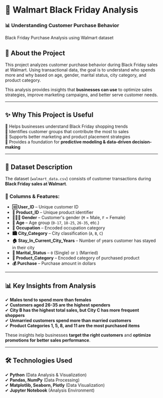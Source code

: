 # 🛒 Walmart Black Friday Analysis
### 📊 Understanding Customer Purchase Behavior

Black Friday Purchase Analysis using Walmart dataset

## 📌 About the Project
This project analyzes customer purchase behavior during Black Friday sales at Walmart. Using transactional data, the goal is to understand who spends more and why based on age, gender, marital status, city category, and product category. 

This analysis provides insights that **businesses can use** to optimize sales strategies, improve marketing campaigns, and better serve customer needs.

---

## **✨ Why This Project is Useful**
🔹 Helps businesses understand Black Friday shopping trends  
🔹 Identifies customer groups that contribute the most to sales  
🔹 Supports better marketing and product placement strategies  
🔹 Provides a foundation for **predictive modeling & data-driven decision-making**  

---

## **📂 Dataset Description**
The dataset (`walmart_data.csv`) consists of customer transactions during **Black Friday sales at Walmart**. 

### 🔹 **Columns & Features:**
- **🆔 User_ID** – Unique customer ID  
- **🎁 Product_ID** – Unique product identifier  
- **👨‍👩‍👦 Gender** – Customer's gender (`M` = Male, `F` = Female)  
- **🎂 Age** – Age group (`0-17`, `18-25`, `26-35`, etc.)  
- **💼 Occupation** – Encoded occupation category  
- **🏙 City_Category** – City classification (`A`, `B`, `C`)  
- **🏠 Stay_In_Current_City_Years** – Number of years customer has stayed in their city  
- **💍 Marital_Status** – `0` (Single) or `1` (Married)  
- **🎁 Product_Category** – Encoded category of purchased product  
- **💰 Purchase** – Purchase amount in dollars  

---

## **📊 Key Insights from Analysis**
✔ **Males tend to spend more than females**  
✔ **Customers aged 26-35 are the highest spenders**  
✔ **City B has the highest total sales, but City C has more frequent shoppers**  
✔ **Unmarried customers spend more than married customers**  
✔ **Product Categories 1, 5, 8, and 11 are the most purchased items**  

These insights help businesses **target the right customers** and **optimize promotions for better sales performance**.

---

## **🛠 Technologies Used**
✔ **Python** (Data Analysis & Visualization)  
✔ **Pandas, NumPy** (Data Processing)  
✔ **Matplotlib, Seaborn, Plotly** (Data Visualization)  
✔ **Jupyter Notebook** (Analysis Environment) 

